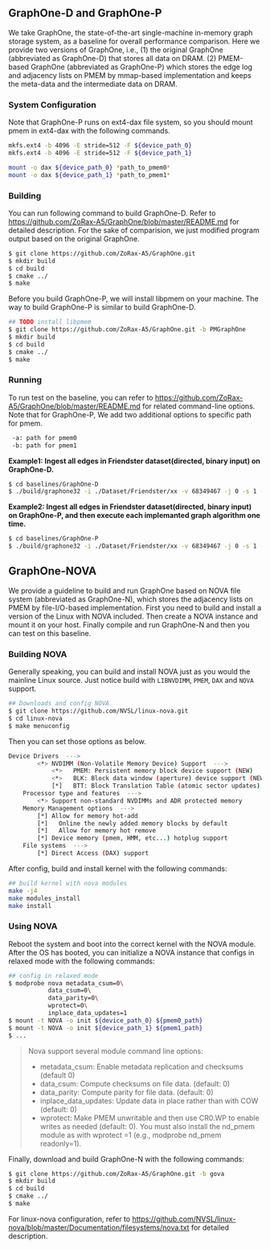 ## GraphOne-D and GraphOne-P
We take GraphOne, the state-of-the-art single-machine in-memory graph storage system, as a baseline for overall performance comparison. Here we provide two versions of GraphOne, i.e., (1) the original GraphOne (abbreviated as GraphOne-D) that stores all data on DRAM. (2) PMEM-based GraphOne (abbreviated as GraphOne-P) which stores the edge log and adjacency lists on PMEM by mmap-based implementation and keeps the meta-data and the intermediate data on DRAM. 

### System Configuration
Note that GraphOne-P runs on ext4-dax file system, so you should mount pmem in ext4-dax with the following commands.
```bash
mkfs.ext4 -b 4096 -E stride=512 -F ${device_path_0}
mkfs.ext4 -b 4096 -E stride=512 -F ${device_path_1}

mount -o dax ${device_path_0} *path_to_pmem0*
mount -o dax ${device_path_1} *path_to_pmem1*
```

### Building
You can run following command to build GraphOne-D. Refer to https://github.com/ZoRax-A5/GraphOne/blob/master/README.md for detailed description. For the sake of comparision, we just modified program output based on the original GraphOne.
```bash
$ git clone https://github.com/ZoRax-A5/GraphOne.git
$ mkdir build
$ cd build
$ cmake ../
$ make
```

Before you build GraphOne-P, we will install libpmem on your machine. The way to build GraphOne-P is similar to build GraphOne-D. 
```bash
## TODO install libpmem
$ git clone https://github.com/ZoRax-A5/GraphOne.git -b PMGraphOne
$ mkdir build
$ cd build
$ cmake ../
$ make
```

### Running

To run test on the baseline, you can refer to https://github.com/ZoRax-A5/GraphOne/blob/master/README.md for related command-line options. Note that for GraphOne-P, We add two additional options to specific path for pmem. 
```bash
 -a: path for pmem0
 -b: path for pmem1
```

**Example1: Ingest all edges in Friendster dataset(directed, binary input) on GraphOne-D.**

```bash
$ cd baselines/GraphOne-D
$ ./build/graphone32 -i ./Dataset/Friendster/xx -v 68349467 -j 0 -s 1 -d 1 -t 16

```

**Example2: Ingest all edges in Friendster dataset(directed, binary input) on GraphOne-P, and then execute each implemanted graph algorithm one time.**

```bash
$ cd baselines/GraphOne-P
$ ./build/graphone32 -i ./Dataset/Friendster/xx -v 68349467 -j 0 -s 1 -d 1 -t 16 -a *path_to_pmem0*/XPGraphDB0/ -b *path_to_pmem1*/XPGraphDB1/
```

## GraphOne-NOVA

We provide a guideline to build and run GraphOne based on NOVA file system (abbreviated as GraphOne-N), which stores the adjacency lists on PMEM by file-I/O-based implementation. First you need to build and install a version of the Linux with NOVA included. Then create a NOVA instance and mount it on your host. Finally compile and run GraphOne-N and then you can test on this baseline.

### Building NOVA

Generally speaking, you can build and install NOVA just as you would the mainline Linux source.  Just notice build with  `LIBNVDIMM`, `PMEM`, `DAX` and `NOVA` support. 

```bash
## Downloads and config NOVA
$ git clone https://github.com/NVSL/linux-nova.git
$ cd linux-nova
$ make menuconfig
```

Then you can set those options as below.

```bash
Device Drivers  --->
        <*> NVDIMM (Non-Volatile Memory Device) Support  --->
            <*>   PMEM: Persistent memory block device support (NEW)
            <*>   BLK: Block data window (aperture) device support (NEW)
            [*]   BTT: Block Translation Table (atomic sector updates)
    Processor type and features  --->
        <*> Support non-standard NVDIMMs and ADR protected memory
    Memory Management options  --->
        [*] Allow for memory hot-add
        [*]   Online the newly added memory blocks by default
        [*]   Allow for memory hot remove
        [*] Device memory (pmem, HMM, etc...) hotplug support
    File systems  --->
        [*] Direct Access (DAX) support
```

After config, build and install kernel with the following commands:

```bash
## build kernel with nova modules
make -j4
make modules_install
make install
```

### Using NOVA

Reboot the system and boot into the correct kernel with the NOVA module. After the OS has booted, you can initialize a NOVA instance that configs in relaxed mode with the following commands:

```bash
## config in relaxed mode
$ modprobe nova metadata_csum=0\
  	       data_csum=0\
	       data_parity=0\
	       wprotect=0\
           inplace_data_updates=1
$ mount -t NOVA -o init ${device_path_0} ${pmem0_path}
$ mount -t NOVA -o init ${device_path_1} ${pmem1_path}
$ ...
```

> Nova support several module command line options: 
>
> * metadata_csum: Enable metadata replication and checksums (default 0)
> * data_csum: Compute checksums on file data. (default: 0)
> * data_parity: Compute parity for file data. (default: 0)
> * inplace_data_updates:  Update data in place rather than with COW (default: 0)
> * wprotect: Make PMEM unwritable and then use CR0.WP to enable writes as needed (default: 0).  You must also install the nd_pmem module as with wprotect =1 (e.g., modprobe nd_pmem readonly=1).

Finally, download and build GraphOne-N with the following commands:

```bash
$ git clone https://github.com/ZoRax-A5/GraphOne.git -b gova
$ mkdir build
$ cd build
$ cmake ../
$ make
```

For linux-nova configuration, refer to https://github.com/NVSL/linux-nova/blob/master/Documentation/filesystems/nova.txt for detailed description.
